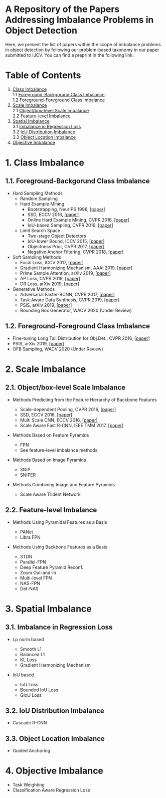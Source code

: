 # A Repository of the Papers Addressing Imbalance Problems in Object Detection

Here, we present the list of papers within the scope of imbalance problems in object detection by following our problem-based taxonomy in our paper submitted to IJCV. You can find a preprint in the following link:

# Table of Contents
1. [Class Imbalance](#1)  
    1.1 [Foreground-Backgorund Class Imbalance](#1.1)  
    1.2 [Foreground-Foreground Class Imbalance](#1.2)    
2. [Scale Imbalance](#2)  
    2.1 [Object/box-level Scale Imbalance](#2.1)  
    2.2 [Feature-level Imbalance](#2.2)    
3. [Spatial Imbalance](#3)  
    3.1 [Imbalance in Regression Loss](#3.1)  
    3.2 [IoU Distribution Imbalance](#3.2)  
    3.3 [Object Location Imbalance](#3.3)  
4. [Objective Imbalance](#4)

# 1. Class Imbalance <a name="1"></a>

## 1.1. Foreground-Backgorund Class Imbalance <a name="1.1"></a>
- Hard Sampling Methods
   - Random Sampling  
   - Hard Example Mining  
     - Bootstrapping, NeurIPS 1996, [[paper]](https://papers.nips.cc/paper/1168-human-face-detection-in-visual-scenes.pdf) 
     - SSD, ECCV 2016, [[paper]](http://www.cs.unc.edu/~wliu/papers/ssd.pdf)
     - Online Hard Example Mining, CVPR 2016, [[paper]](https://ieeexplore.ieee.org/document/7780458)
     - IoU-based Sampling, CVPR 2019, [[paper]](http://openaccess.thecvf.com/content_CVPR_2019/papers/Pang_Libra_R-CNN_Towards_Balanced_Learning_for_Object_Detection_CVPR_2019_paper.pdf)
   - Limit Search Space  
     - Two-stage Object Detectors 	
     - IoU-lower Bound, ICCV 2015, [[paper]](https://ieeexplore.ieee.org/document/7410526)
     - Objectness Prior, CVPR 2017, [[paper]](https://ieeexplore.ieee.org/document/8100040)
     - Negative Anchor Filtering, CVPR 2018, [[paper]](https://ieeexplore.ieee.org/document/8578540/footnotes#footnotes)
- Soft Sampling Methods  
   - Focal Loss, ICCV 2017, [[paper]](https://ieeexplore.ieee.org/document/8237586)
   - Gradient Harmonizing Mechanism, AAAI 2019, [[paper]](https://aaai.org/ojs/index.php/AAAI/article/view/4877)
   - Prime Sample Attention, arXiv 2019, [[paper]](https://arxiv.org/pdf/1904.04821.pdf)
   - AP Loss, CVPR 2019, [[paper]](http://openaccess.thecvf.com/content_CVPR_2019/papers/Chen_Towards_Accurate_One-Stage_Object_Detection_With_AP-Loss_CVPR_2019_paper.pdf)
   - DR Loss, arXiv 2019, [[paper]](https://arxiv.org/abs/1907.10156) 
- Generative Methods  
   - Adversarial Faster-RCNN, CVPR 2017, [[paper]](https://ieeexplore.ieee.org/document/8099807) 
   - Task Aware Data Synthesis, CVPR 2019, [[paper]](http://openaccess.thecvf.com/conhttps://ieeexplore.ieee.org/document/7780603https://ieeexplore.ieee.org/document/7780603https://ieeexplore.ieee.org/document/7780603https://ieeexplore.ieee.org/document/7780603https://ieeexplore.ieee.org/document/7780603https://ieeexplore.ieee.org/document/7780603https://ieeexplore.ieee.org/document/7780603https://ieeexplore.ieee.org/document/7780603https://ieeexplore.ieee.org/document/7780603https://ieeexplore.ieee.org/document/7780603tent_CVPR_2019/papers/Tripathi_Learning_to_Generate_Synthetic_Data_via_Compositing_CVPR_2019_paper.pdf)
   - PSIS, arXiv 2019, [[paper]](https://arxiv.org/pdf/1906.00358.pdf) 
   - Bounding Box Generator, WACV 2020 (Under Review)

## 1.2. Foreground-Foreground Class Imbalance  <a name="1.2"></a>
   - Fine-tuning Long Tail Distribution for Obj.Det., CVPR 2016, [[paper]](https://ieeexplore.ieee.org/document/7780469)
   - PSIS, arXiv 2019, [[paper]](https://arxiv.org/pdf/1906.00358.pdf)
   - OFB Sampling, WACV 2020 (Under Review)

# 2. Scale Imbalance <a name="2"></a>

## 2.1. Object/box-level Scale Imbalance <a name="2.1"></a>

- Methods Predicting from the Feature Hierarchy of Backbone Features
  - Scale-dependent Pooling, CVPR 2016, [[paper]](https://ieeexplore.ieee.org/document/7780603)
  - SSD, ECCV 2016, [[paper]](http://www.cs.unc.edu/~wliu/papers/ssd.pdf)
  - Multi Scale CNN, ECCV 2016, [[paper]](https://arxiv.org/abs/1607.07155)
  - Scale Aware Fast R-CNN, IEEE TMM 2017, [[paper]](https://ieeexplore.ieee.org/document/8060595)

- Methods Based on Feature Pyramids
  - FPN
  - See feature-level imbalance methods

- Methods Based on Image Pyramids
  - SNIP
  - SNIPER

- Methods Combining Image and Feature Pyramids
  - Scale Aware Trident Network

## 2.2. Feature-level Imbalance <a name="2.2"></a>

- Methods Using Pyramidal Features as a Basis
  - PANet
  - Libra FPN

- Methods Using Backbone Features as a Basis
  - STDN
  - Parallel-FPN
  - Deep Feature Pyramid Reconf.
  - Zoom Out-and-In
  - Multi-level FPN
  - NAS-FPN
  - Det-NAS

# 3. Spatial Imbalance <a name="3"></a>

## 3.1. Imbalance in Regression Loss <a name="3.1"></a>

- Lp norm based
  - Smooth L1
  - Balanced L1
  - KL Loss
  - Gradient Harmonizing Mechanism 

- IoU based
  - IoU Loss
  - Bounded IoU Loss
  - GIoU Loss
       
## 3.2. IoU Distribution Imbalance <a name="3.2"></a>
- Cascade R-CNN

## 3.3. Object Location Imbalance <a name="3.3"></a>
- Guided Anchoring

# 4. Objective Imbalance <a name="4"></a>
- Task Weighting
- Classification Aware Regression Loss
		
